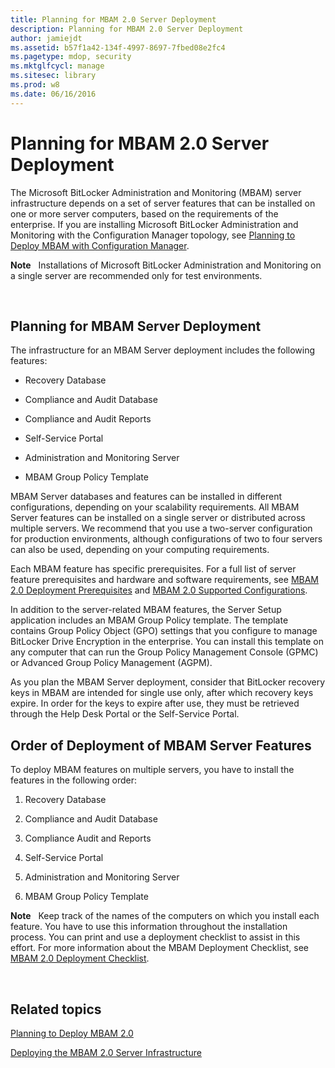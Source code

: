 ```yaml
---
title: Planning for MBAM 2.0 Server Deployment
description: Planning for MBAM 2.0 Server Deployment
author: jamiejdt
ms.assetid: b57f1a42-134f-4997-8697-7fbed08e2fc4
ms.pagetype: mdop, security
ms.mktglfcycl: manage
ms.sitesec: library
ms.prod: w8
ms.date: 06/16/2016
---
```



# Planning for MBAM 2.0 Server Deployment


The Microsoft BitLocker Administration and Monitoring (MBAM) server infrastructure depends on a set of server features that can be installed on one or more server computers, based on the requirements of the enterprise. If you are installing Microsoft BitLocker Administration and Monitoring with the Configuration Manager topology, see [Planning to Deploy MBAM with Configuration Manager](planning-to-deploy-mbam-with-configuration-manager-2.md).

**Note**  
Installations of Microsoft BitLocker Administration and Monitoring on a single server are recommended only for test environments.

 

## Planning for MBAM Server Deployment


The infrastructure for an MBAM Server deployment includes the following features:

-   Recovery Database

-   Compliance and Audit Database

-   Compliance and Audit Reports

-   Self-Service Portal

-   Administration and Monitoring Server

-   MBAM Group Policy Template

MBAM Server databases and features can be installed in different configurations, depending on your scalability requirements. All MBAM Server features can be installed on a single server or distributed across multiple servers. We recommend that you use a two-server configuration for production environments, although configurations of two to four servers can also be used, depending on your computing requirements.

Each MBAM feature has specific prerequisites. For a full list of server feature prerequisites and hardware and software requirements, see [MBAM 2.0 Deployment Prerequisites](mbam-20-deployment-prerequisites-mbam-2.md) and [MBAM 2.0 Supported Configurations](mbam-20-supported-configurations-mbam-2.md).

In addition to the server-related MBAM features, the Server Setup application includes an MBAM Group Policy template. The template contains Group Policy Object (GPO) settings that you configure to manage BitLocker Drive Encryption in the enterprise. You can install this template on any computer that can run the Group Policy Management Console (GPMC) or Advanced Group Policy Management (AGPM).

As you plan the MBAM Server deployment, consider that BitLocker recovery keys in MBAM are intended for single use only, after which recovery keys expire. In order for the keys to expire after use, they must be retrieved through the Help Desk Portal or the Self-Service Portal.

## Order of Deployment of MBAM Server Features


To deploy MBAM features on multiple servers, you have to install the features in the following order:

1.  Recovery Database

2.  Compliance and Audit Database

3.  Compliance Audit and Reports

4.  Self-Service Portal

5.  Administration and Monitoring Server

6.  MBAM Group Policy Template

**Note**  
Keep track of the names of the computers on which you install each feature. You have to use this information throughout the installation process. You can print and use a deployment checklist to assist in this effort. For more information about the MBAM Deployment Checklist, see [MBAM 2.0 Deployment Checklist](mbam-20-deployment-checklist-mbam-2.md).

 

## Related topics


[Planning to Deploy MBAM 2.0](planning-to-deploy-mbam-20-mbam-2.md)

[Deploying the MBAM 2.0 Server Infrastructure](deploying-the-mbam-20-server-infrastructure-mbam-2.md)

 

 





